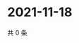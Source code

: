 # 2021-11-18

共 0 条

<!-- BEGIN WEIBO -->
<!-- 最后更新时间 Thu Nov 18 2021 04:15:42 GMT+0800 (China Standard Time) -->

<!-- END WEIBO -->
